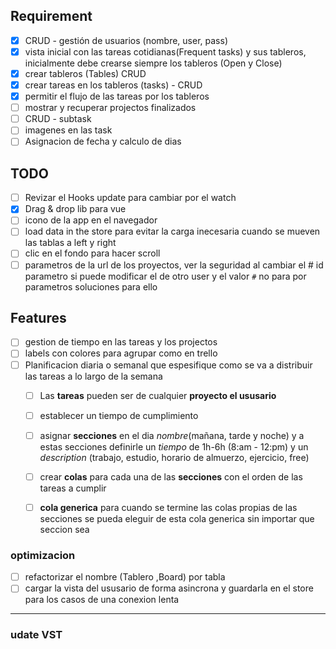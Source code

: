 ## Requirement

- [x] CRUD - gestión de usuarios (nombre, user, pass) 
- [x] vista inicial con las tareas cotidianas(Frequent tasks) y sus tableros, inicialmente debe crearse siempre los tableros (Open y Close)
- [x] crear tableros (Tables) CRUD
- [x] crear tareas en los tableros (tasks) - CRUD
- [x] permitir el flujo de las tareas por los tableros
- [ ] mostrar y recuperar projectos finalizados
- [ ] CRUD - subtask
- [ ] imagenes en las task
- [ ] Asignacion de fecha y calculo de dias

## TODO

- [ ] Revizar el Hooks update para cambiar por el watch
- [x] Drag & drop lib para vue
- [ ] icono de la app en el navegador
- [ ] load data in the store para evitar la carga inecesaria cuando se mueven las tablas a left y right
- [ ] clic en el fondo para hacer scroll
- [ ] parametros de la url de los proyectos, ver la seguridad al cambiar el # id parametro si puede modificar el de otro user y el valor `#` no para por parametros soluciones para ello

## Features
- [ ] gestion de tiempo en las tareas y los projectos
- [ ] labels con colores para agrupar como en trello
- [ ] Planificacion diaria o semanal que espesifique como se va a distribuir las tareas a lo largo de la semana
  - [ ] Las **tareas** pueden ser de cualquier **proyecto el ususario**
  - [ ] establecer un tiempo de cumplimiento
  - [ ] asignar **secciones** en el dia *nombre*(mañana, tarde y noche) y a estas secciones definirle un *tiempo* de 1h-6h (8:am - 12:pm) y un *description* (trabajo, estudio, horario de almuerzo, ejercicio, free)
  - [ ] crear **colas** para cada una de las **secciones** con el orden de las tareas a cumplir
  - [ ] **cola generica** para cuando se termine las colas propias de las secciones se pueda eleguir de esta cola generica sin importar que seccion sea


### optimizacion

- [ ] refactorizar el nombre (Tablero ,Board) por tabla
- [ ] cargar la vista del ususario de forma asincrona y guardarla en el store para los casos de una conexion lenta

----

### udate VST
